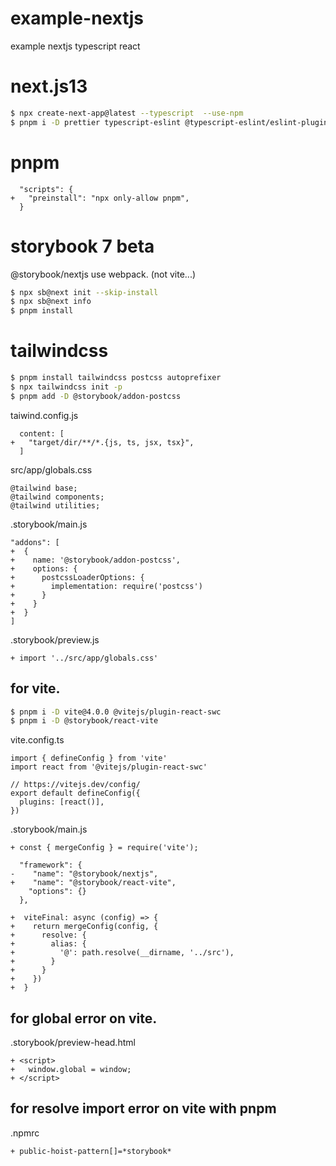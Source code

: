 # example-nextjs
example nextjs typescript react

# next.js13

```sh
$ npx create-next-app@latest --typescript  --use-npm
$ pnpm i -D prettier typescript-eslint @typescript-eslint/eslint-plugin @typescript-eslint/parser eslint-config-prettier eslint-plugin-prettier eslint-plugin-react eslint-plugin-react-hooks eslint-plugin-import
```

# pnpm
```
  "scripts": {
+   "preinstall": "npx only-allow pnpm", 
  }
```

# storybook 7 beta

@storybook/nextjs use webpack. (not vite...)

```sh
$ npx sb@next init --skip-install
$ npx sb@next info
$ pnpm install
```

# tailwindcss
```sh
$ pnpm install tailwindcss postcss autoprefixer
$ npx tailwindcss init -p
$ pnpm add -D @storybook/addon-postcss
```

taiwind.config.js
```
  content: [
+   "target/dir/**/*.{js, ts, jsx, tsx}", 
  ]
```

src/app/globals.css
```
@tailwind base;
@tailwind components;
@tailwind utilities;
```

.storybook/main.js
```
"addons": [
+  {
+    name: '@storybook/addon-postcss',
+    options: {
+      postcssLoaderOptions: {
+        implementation: require('postcss')
+      }
+    }
+  }
]
```

.storybook/preview.js
```
+ import '../src/app/globals.css'
```

## for vite.
```sh
$ pnpm i -D vite@4.0.0 @vitejs/plugin-react-swc
$ pnpm i -D @storybook/react-vite
```

vite.config.ts
```
import { defineConfig } from 'vite'
import react from '@vitejs/plugin-react-swc'

// https://vitejs.dev/config/
export default defineConfig({
  plugins: [react()],
})
```

.storybook/main.js
```
+ const { mergeConfig } = require('vite');

  "framework": {
-    "name": "@storybook/nextjs",
+    "name": "@storybook/react-vite",
    "options": {}
  },

+  viteFinal: async (config) => {
+    return mergeConfig(config, {
+      resolve: {
+        alias: {
+          '@': path.resolve(__dirname, '../src'),
+        }
+      }
+    })
+  }
```


## for global error on vite.

.storybook/preview-head.html
```
+ <script>
+   window.global = window;
+ </script>
```

## for resolve import error on vite with pnpm

.npmrc
```
+ public-hoist-pattern[]=*storybook*
```


